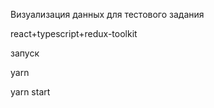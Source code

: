 Визуализация данных для тестового задания

react+typescript+redux-toolkit

запуск 

yarn

yarn start




